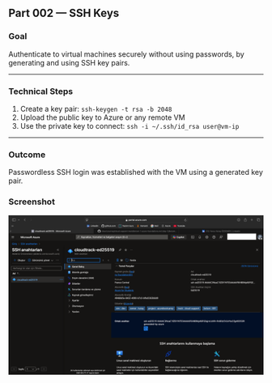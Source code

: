 ## Part 002 — SSH Keys

### Goal  
Authenticate to virtual machines securely without using passwords, by generating and using SSH key pairs.

---

### Technical Steps  
1. Create a key pair: `ssh-keygen -t rsa -b 2048`  
2. Upload the public key to Azure or any remote VM  
3. Use the private key to connect: `ssh -i ~/.ssh/id_rsa user@vm-ip`  

---

### Outcome  
Passwordless SSH login was established with the VM using a generated key pair.  

### Screenshot
![ssh key ekranı](https://raw.githubusercontent.com/yavuzkutayozdemir/cloud-journey/main/gallery/cloud-support-track/part-002-day-002-ssh-keys.png)
